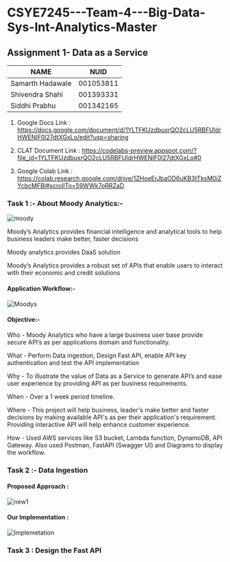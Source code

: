 # CSYE7245---Team-4---Big-Data-Sys-Int-Analytics-Master

## Assignment 1- Data as a Service 

| NAME              |     NUID        |
|------------------ |-----------------|
| Samarth Hadawale  |   001053811     |
| Shivendra Shahi   |   001393331     |
| Siddhi Prabhu     |   001342165     |


1. Google Docs Link : https://docs.google.com/document/d/1YLTFKUzdbuxrQO2cLU5RBFUIdrHWENIF0l27dtXGxLo/edit?usp=sharing

2. CLAT Document Link : https://codelabs-preview.appspot.com/?file_id=1YLTFKUzdbuxrQO2cLU5RBFUIdrHWENIF0l27dtXGxLo#0

3. Google Colab Link : https://colab.research.google.com/drive/1ZHoeErJbaOD6uKB3tTksM0iZYcbcMFBl#scrollTo=59WWk7oRRZaD

### Task 1 :- About Moody Analytics:-

![moody](https://user-images.githubusercontent.com/57429405/104866015-85d87580-590b-11eb-9f07-b2f6e9b480b9.jpg)

Moody’s Analytics provides financial intelligence and analytical tools to help business leaders make better, faster decisions

Moody analytics provides DaaS solution

Moody’s Analytics provides a robust set of APIs that enable users to interact with their economic and credit solutions

#### Application Workflow:-

![Moodys](https://user-images.githubusercontent.com/57429405/104783487-208e5400-5754-11eb-9136-a8b55afaf339.png)

#### Objective:-

Who - Moody Analytics who have a large business user base provide secure API’s as per applications domain and functionality.
 
What - Perform Data ingestion, Design Fast API, enable API key authentication and test the API implementation 

Why - To illustrate the value of  Data as a Service to generate API’s and ease user experience by providing API as per business requirements.

When - Over a 1 week period timeline.
 
Where - This project will help business, leader's make better and faster decisions by making available API's as per their application's requirement. Providing interactive API will help enhance customer experience.
 
How - Used AWS services like S3 bucket, Lambda function, DynamoDB, API Gateway. Also used Postman, FastAPI (Swagger UI) and Diagrams to display the workflow.

### Task 2 :- Data Ingestion

#### Proposed Approach :

![new1](https://user-images.githubusercontent.com/57429405/104783666-8d095300-5754-11eb-8cc8-cad96b8bdd31.jpg)

#### Our Implementation :

![Implemetation](https://user-images.githubusercontent.com/57429405/104783718-a8745e00-5754-11eb-90eb-36f2e3c308ce.jpg)

### Task 3 : Design the Fast API




